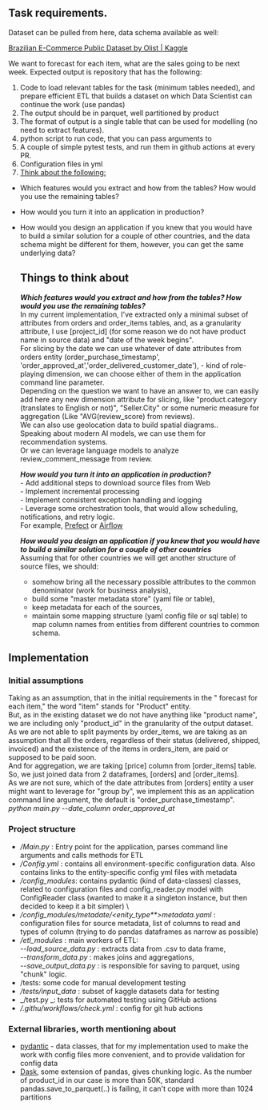 ## Task requirements. 
Dataset can be pulled from here, data schema available as well: 

[Brazilian E-Commerce Public Dataset by Olist | Kaggle](https://www.kaggle.com/datasets/olistbr/brazilian-ecommerce?select=olist_orders_dataset.csv) 

We want to forecast for each item, what are the sales going to be next week.
Expected output is repository that has the following:
1.  Code to load relevant tables for the task (minimum tables needed), and prepare efficient ETL that builds a dataset on which Data Scientist can continue the work (use pandas) 
1.  The output should be in parquet, well partitioned by product
2.  The format of output is a single table that can be used for modelling (no need to extract features).
2.  python script to run code, that you can pass arguments to
3.  A couple of simple pytest tests, and run them in github actions at every PR.
4.  Configuration files in yml
5.  [Think about the following:](#Things-to-think-about)
- Which features would you extract and how from the tables? How would you use the remaining tables?
- How would you turn it into an application in production?
- How would you design an application if you knew that you would have to build a similar solution for a couple of other countries, and the data schema might be different for them, however, you can get the same underlying data?


  ## Things to think about
   ***Which features would you extract and how from the tables? How would you use the remaining tables?*** \
    In my current implementation, I've extracted only a minimal subset of attributes from orders and order_items tables, 
    and, as a granularity attribute, I use [project_id] (for some reason we do not have product name in source data) and "date of the week begins". \
    For slicing by the date we can use whatever of date attributes from orders entity (order_purchase_timestamp',
  'order_approved_at','order_delivered_customer_date'), - kind of role-playing dimension, we can choose either of them in the application command line parameter.\
    Depending on the question we want to have an answer to, we can easily add here any new dimension attribute for slicing,    like "product.category (translates to English or not)", "Seller.City" or some numeric measure for aggregation (Like "AVG(review_score) from reviews). \
We can also use geolocation data to build spatial diagrams.. \
Speaking about modern AI models, we can use them for recommendation systems.\
Or we can leverage language models to analyze review_comment_message from review.
    
  ***How would you turn it into an application in production?*** \
       - Add additional steps to download source files from Web\
       - Implement incremental processing \
       - Implement consistent exception handling and logging \
       - Leverage some orchestration tools, that would allow scheduling, notifications, and retry logic. \
         For example, [Prefect](https://www.prefect.io/) or [Airflow](https://airflow.apache.org/) 

  ***How would you design an application if you knew that you would have to build a similar solution for a couple of other countries*** \
    Assuming that for other countries we will get another structure of source files, we should:
  - somehow bring all the necessary possible attributes to the common denominator (work for business analysis),
  - build some "master metadata store" (yaml file or table),
  - keep metadata for each of the sources,
  -  maintain some mapping structure (yaml config file or sql table) to map column names from entities from different countries to common schema.

## Implementation
### Initial assumptions
Taking as an assumption, that in the initial requirements in the " forecast for each item," the word "item" stands for "Product" entity. \
But, as in the existing dataset we do not have anything like "product name", we are including only "product_id" in the granularity of the output dataset. \
As we are not able to split payments by order_items, we are taking as an assumption that all the orders, regardless of their status (delivered, shipped, invoiced) and the existence of the items in orders_item, are paid or supposed to be paid soon.  \
And for aggregation, we are taking [price] column from [order_items] table.
So, we just joined data from 2 dataframes, [orders] and [order_items].\
As we are not sure,  which of the date attributes from [orders] entity a user might want  to leverage for "group by",  we implement this as an application command line argument, the default is "order_purchase_timestamp".\
	   _python main.py --date_column order_approved_at_


### Project structure
 - _/Main.py_ :  Entry point for the application, parses command line arguments and calls methods for ETL
- _/Config.yml_ : contains all environment-specific configuration data. Also contains links to the entity-specific config yml files with metadata
- _/config_modules_: contains pydantic (kind of data-classes) classes, related to configuration files and config_reader.py model with ConfigReader class (wanted to make it a singleton instance, but then decided to keep it a bit simpler) \
- _/config_modules/metadate/<enity_type**>metadata.yaml_ :
configuration files for source metadata, list of columns to read and types of column (trying to do pandas dataframes as narrow as possible)
- _/etl_modules_ : main workers of ETL:\
  --_load_source_data.py_ : extracts data from .csv to data frame,\
  --_transform_data.py_ : makes joins and aggregations,\
  --_save_output_data.py_ : is responsible for saving to parquet, using "chunk" logic.
- /tests: some code for manual development testing
- _/tests/input_data_ : subset of kaggle datasets data for testing
- _/test.py _:  tests for automated testing using GitHub actions
- _/.githu/workflows/check.yml_ : config for git hub actions
### External libraries, worth mentioning about
- [pydantic](https://docs.pydantic.dev) - data classes, that for my implementation used to make the work with config files more convenient, and to provide validation for config data
- [Dask](www.dask.org),  some extension of pandas,  gives chunking logic. As the number of product_id in our case is more than 50K, standard pandas.save_to_parquet(..) is failing, it can't cope with more than 1024 partitions





